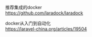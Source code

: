 推荐集成的docker  
https://github.com/laradock/laradock  

docker从入门到自动化  
https://laravel-china.org/articles/19504  
